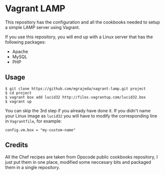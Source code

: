 Vagrant LAMP
============

This repository has the configuration and all the cookbooks needed to setup a
simple LAMP server using Vagrant.

If you use this repository, you will end up with a Linux server that has the
following packages:

* Apache
* MySQL
* PHP

Usage
-----

```
$ git clone https://github.com/egrajeda/vagrant-lamp.git project
$ cd project
$ vagrant box add lucid32 http://files.vagrantup.com/lucid32.box
$ vagrant up
```

You can skip the 3rd step if you already have done it. If you didn't name your
Linux image as `lucid32` you will have to modify the corresponding line in
`Vagrantfile`, for example:

```
config.vm.box = "my-custom-name"
```

Credits
-------

All the Chef recipes are taken from Opscode public cookbooks repository, I 
just put them in one place, modified some neccesary bits and packaged them
in a single repository.


